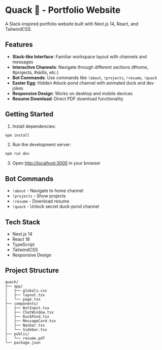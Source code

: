 # Quack 🦆 - Portfolio Website

A Slack-inspired portfolio website built with Next.js 14, React, and TailwindCSS.

## Features

- **Slack-like Interface**: Familiar workspace layout with channels and messages
- **Interactive Channels**: Navigate through different sections (#home, #projects, #skills, etc.)
- **Bot Commands**: Use commands like `!about`, `!projects`, `!resume`, `!quack`
- **Easter Egg**: Hidden #duck-pond channel with animated duck and dev jokes
- **Responsive Design**: Works on desktop and mobile devices
- **Resume Download**: Direct PDF download functionality

## Getting Started

1. Install dependencies:
```bash
npm install
```

2. Run the development server:
```bash
npm run dev
```

3. Open [http://localhost:3000](http://localhost:3000) in your browser

## Bot Commands

- `!about` - Navigate to home channel
- `!projects` - Show projects
- `!resume` - Download resume
- `!quack` - Unlock secret duck-pond channel

## Tech Stack

- Next.js 14
- React 18
- TypeScript
- TailwindCSS
- Responsive Design

## Project Structure

```
quack/
├── app/
│   ├── globals.css
│   ├── layout.tsx
│   └── page.tsx
├── components/
│   ├── BotInput.tsx
│   ├── ChatWindow.tsx
│   ├── DuckPond.tsx
│   ├── MessageCard.tsx
│   ├── Navbar.tsx
│   └── Sidebar.tsx
├── public/
│   └── resume.pdf
└── package.json
```